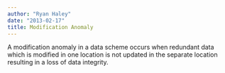 ```yaml
---
author: "Ryan Haley"
date: "2013-02-17"
title: Modification Anomaly
---
```


A modification anomaly in a data scheme occurs when redundant data which is modified in one location is not updated in the separate location resulting in a loss of data integrity.
